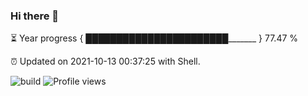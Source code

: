 ### Hi there 👋

⏳ Year progress { ███████████████████████_______ } 77.47 %

⏰ Updated on 2021-10-13 00:37:25 with Shell.

![build](https://github.com/shenxianpeng/shenxianpeng/workflows/build/badge.svg) ![Profile views](https://gpvc.arturio.dev/shenxianpeng)